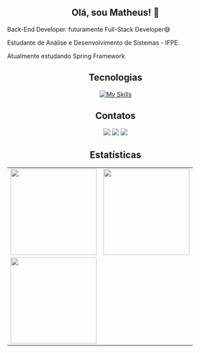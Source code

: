 <div align='center'>

<h2>Olá, sou Matheus! 👋</h2>

<div align='left'>
<p> Back-End Developer. futuramente Full-Stack Developer😅</p>
<p>Estudante de Análise e Desenvolvimento de Sistemas - IFPE.</p>
<p>Atualmente estudando Spring Framework</p>
</div>

<h2>Tecnologias</h2>

[![My Skills](https://skillicons.dev/icons?i=js,html,css,spring,java,python,eclipse,mysql,pr,git,vscode&theme=dark)](https://skillicons.dev)
  
  <h2> Contatos </h2>
  <div> 
    <a href="https://www.instagram.com/matheus.fbarros/" target="_blank"><img src="https://img.shields.io/badge/-Instagram-%23E4405F?style=for-the-badge&logo=instagram&logoColor=white" target="_blank"></a>
    <a href = "mailto:matheusbarros9107@gmail.com"><img src="https://img.shields.io/badge/-Gmail-%23333?style=for-the-badge&logo=gmail&logoColor=white" target="_blank"></a>
    <a href="https://www.linkedin.com/in/matheus-barros-875402242/" target="_blank"><img src="https://img.shields.io/badge/-LinkedIn-%230077B5?style=for-the-badge&logo=linkedin&logoColor=white" target="_blank"></a> 
  </div>

<h2>Estatísticas</h2>

<table>
  <tr>
    <td height='200px' align='center'><img height='200px' src="https://github-readme-stats.vercel.app/api?username=matheusfmb&hide_border=true&show_icons=true&count_private=true&theme=radical"></td>
    <td height='200px' align='center'><img height='200px' src="https://github-readme-stats.vercel.app/api/top-langs/?username=matheusfmb&hide_border=true&layout=compact&theme=radical"></td>
  </tr>
  <tr>
    <td height='200px' align='center'><img height='200px' src="https://github-readme-streak-stats.herokuapp.com/?user=matheusfmb&hide_border=true&layout=compact&theme=radical"></td>
  </tr>
 </div>

